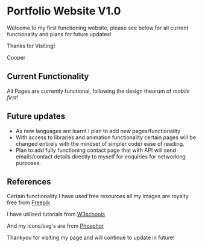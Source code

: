 # Portfolio Website V1.0

Welcome to my first functioning website, please see below for all current functionality and plans for future updates!

Thanks for Visiting!

Cooper

## Current Functionality 

All Pages are currently functional, following the design theorum of *mobile first!*

## Future updates 

* As new languages are learnt I plan to add new pages/functionality
* With access to libraries and animation functionality certain pages will be changed entirely with the mindset of simpler code/ ease of reading.
* Plan to add fully functioning contact page that with API will send emails/contact details directly to myself for enquiries for networking purposes.

## References

Certain functionality I have used free resources all my images are royalty free from [Freepik](https://freepik.com)

I have utilised tutorials from [W3schools](https://w3schools.com)

And my icons/svg's are from [Phosphor](https://phosphoricons.com)


Thankyou for visiting my page and will continue to update in future!

